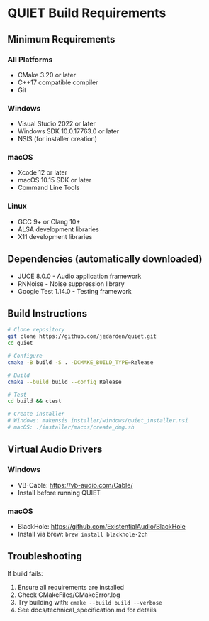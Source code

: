 # QUIET Build Requirements

## Minimum Requirements

### All Platforms
- CMake 3.20 or later
- C++17 compatible compiler
- Git

### Windows
- Visual Studio 2022 or later
- Windows SDK 10.0.17763.0 or later
- NSIS (for installer creation)

### macOS  
- Xcode 12 or later
- macOS 10.15 SDK or later
- Command Line Tools

### Linux
- GCC 9+ or Clang 10+
- ALSA development libraries
- X11 development libraries

## Dependencies (automatically downloaded)

- JUCE 8.0.0 - Audio application framework
- RNNoise - Noise suppression library
- Google Test 1.14.0 - Testing framework

## Build Instructions

```bash
# Clone repository
git clone https://github.com/jedarden/quiet.git
cd quiet

# Configure
cmake -B build -S . -DCMAKE_BUILD_TYPE=Release

# Build
cmake --build build --config Release

# Test
cd build && ctest

# Create installer
# Windows: makensis installer/windows/quiet_installer.nsi
# macOS: ./installer/macos/create_dmg.sh
```

## Virtual Audio Drivers

### Windows
- VB-Cable: https://vb-audio.com/Cable/
- Install before running QUIET

### macOS
- BlackHole: https://github.com/ExistentialAudio/BlackHole
- Install via brew: `brew install blackhole-2ch`

## Troubleshooting

If build fails:
1. Ensure all requirements are installed
2. Check CMakeFiles/CMakeError.log
3. Try building with: `cmake --build build --verbose`
4. See docs/technical_specification.md for details
